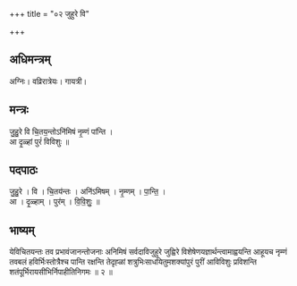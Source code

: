 +++
title = "०२ जुहुरे वि"

+++
## अधिमन्त्रम्
अग्निः। वव्रिरात्रेयः। गायत्री।

## मन्त्रः
जु॒हु॒रे वि चि॒तय॒न्तोऽनि॑मिषं नृ॒म्णं पा॑न्ति ।  
आ दृ॒ळ्हां पुरं॑ विविशुः ॥

## पदपाठः
जु॒हु॒रे । वि । चि॒तय॑न्तः । अनि॑ऽमिषम् । नृ॒म्णम् । पा॒न्ति॒ ।  
आ । दृ॒ळ्हाम् । पुर॑म् । वि॒वि॒शुः॒ ॥

## भाष्यम्
येविचितयन्तः तव प्रभावंजानन्तोजनाः अनिमिषं सर्वदाविजुहुरे जुह्विरे विशेषेणयज्ञार्थन्त्वामाह्वयन्ति आहूयच नृम्णं तवबलं हविर्भिःस्तोत्रैश्च पान्ति रक्षन्ति तेदृह्ळां शत्रुभिःसाधयितुमशक्यांपुरं पुरीं आविविशुः प्रविशन्ति शतंपूर्भिरायसीभिर्निपाहीतिनिगमः ॥ २ ॥